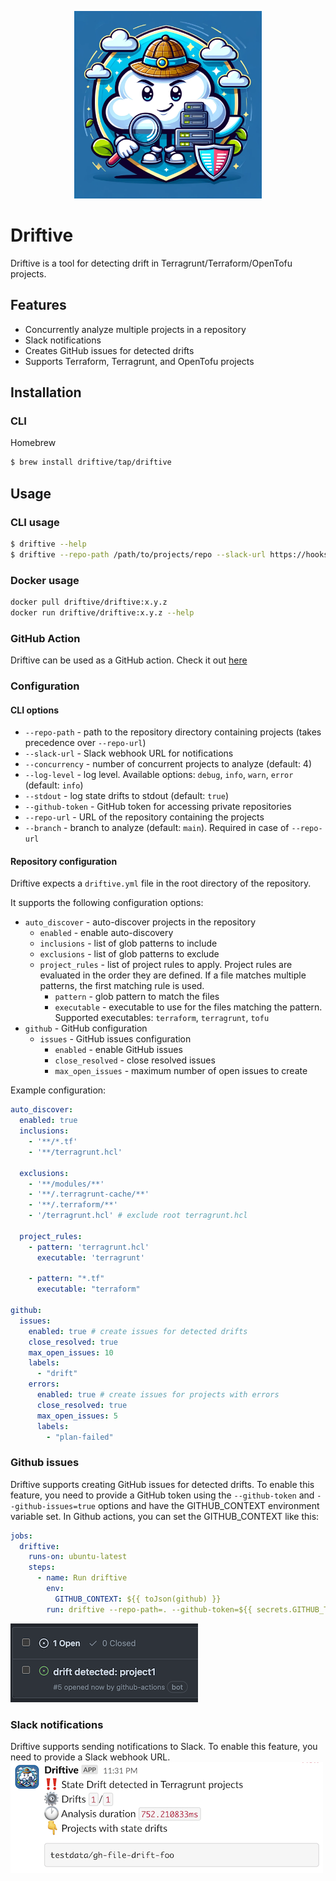 <p align="center">
  <img width="300" height="300" src="assets/driftive.png">
</p>

# Driftive

Driftive is a tool for detecting drift in Terragrunt/Terraform/OpenTofu projects.

## Features
* Concurrently analyze multiple projects in a repository
* Slack notifications
* Creates GitHub issues for detected drifts
* Supports Terraform, Terragrunt, and OpenTofu projects

## Installation

### CLI

Homebrew
```bash
$ brew install driftive/tap/driftive
```

## Usage

### CLI usage
```bash 
$ driftive --help
$ driftive --repo-path /path/to/projects/repo --slack-url https://hooks.slack.com/services/XXXXX/XXXXX/XXXXX
```

### Docker usage
```bash
docker pull driftive/driftive:x.y.z
docker run driftive/driftive:x.y.z --help
```

### GitHub Action
Driftive can be used as a GitHub action. Check it out [here](https://github.com/marketplace/actions/driftive)


### Configuration
#### CLI options
* `--repo-path` - path to the repository directory containing projects (takes precedence over `--repo-url`)
* `--slack-url` - Slack webhook URL for notifications
* `--concurrency` - number of concurrent projects to analyze (default: 4)
* `--log-level` - log level. Available options: `debug`, `info`, `warn`, `error` (default: `info`)
* `--stdout` - log state drifts to stdout (default: `true`)
* `--github-token` - GitHub token for accessing private repositories
* `--repo-url` - URL of the repository containing the projects
* `--branch` - branch to analyze (default: `main`). Required in case of `--repo-url`

#### Repository configuration

Driftive expects a `driftive.yml` file in the root directory of the repository.

It supports the following configuration options:
* `auto_discover` - auto-discover projects in the repository
  * `enabled` - enable auto-discovery
  * `inclusions` - list of glob patterns to include
  * `exclusions` - list of glob patterns to exclude
  * `project_rules` - list of project rules to apply. Project rules are evaluated in the order they are defined. If a file matches multiple patterns, the first matching rule is used.
    * `pattern` - glob pattern to match the files
    * `executable` - executable to use for the files matching the pattern. Supported executables: `terraform`, `terragrunt`, `tofu`
* `github` - GitHub configuration
  * `issues` - GitHub issues configuration
    * `enabled` - enable GitHub issues
    * `close_resolved` - close resolved issues
    * `max_open_issues` - maximum number of open issues to create
  

Example configuration:
```yaml
auto_discover:
  enabled: true
  inclusions:
    - '**/*.tf'
    - '**/terragrunt.hcl'

  exclusions:
    - '**/modules/**'
    - '**/.terragrunt-cache/**'
    - '**/.terraform/**'
    - '/terragrunt.hcl' # exclude root terragrunt.hcl

  project_rules:
    - pattern: 'terragrunt.hcl'
      executable: 'terragrunt'

    - pattern: "*.tf"
      executable: "terraform"

github:
  issues:
    enabled: true # create issues for detected drifts
    close_resolved: true
    max_open_issues: 10
    labels:
      - "drift"
    errors:
      enabled: true # create issues for projects with errors
      close_resolved: true
      max_open_issues: 5
      labels:
        - "plan-failed"
```

### Github issues
Driftive supports creating GitHub issues for detected drifts. To enable this feature, you need to provide a GitHub token using the `--github-token` and `--github-issues=true` options and have the GITHUB_CONTEXT environment variable set.
In Github actions, you can set the GITHUB_CONTEXT like this:
```yaml
jobs:
  driftive:
    runs-on: ubuntu-latest
    steps:
      - name: Run driftive
        env:
          GITHUB_CONTEXT: ${{ toJson(github) }}
        run: driftive --repo-path=. --github-token=${{ secrets.GITHUB_TOKEN }} --github-issues=true
```

![GitHub issue](/assets/gh_issues.png "GitHub issue")

### Slack notifications

Driftive supports sending notifications to Slack. To enable this feature, you need to provide a Slack webhook URL.
![Slack notification](/assets/slack_notification.png "Slack notification")




